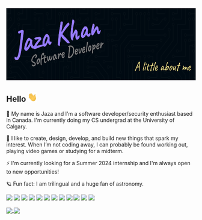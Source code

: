 
<img width="600" height="200" src="https://github.com/jaza-k/jaza-k/blob/main/main-cover.png"/>

## Hello <img src="https://github.com/jaza-k/jaza-k/blob/main/wave.gif" width="25" height="25"/>

🍁 My name is Jaza and I'm a software developer/security enthusiast based in Canada. I'm currently doing my CS undergrad at the University of Calgary.

🦋 I like to create, design, develop, and build new things that spark my interest. When I’m not coding away, I can probably be found working out, playing video games or studying for a midterm.

⚡ I'm currently looking for a Summer 2024 internship and I'm always open to new opportunities!

🪐 Fun fact: I am trilingual and a huge fan of astronomy.

<p>
    <img src="https://img.shields.io/badge/OS-Ubuntu-E95420?style=flat&logo=ubuntu&logoColor=white&color=8876D1"/>
<!--     <img src="https://img.shields.io/badge/OS-Kali-557C94?style=flat&logo=kali-linux&logoColor=white&color=8876D1"/> -->
    <img src="https://img.shields.io/badge/Editor-VS_Code-0078D4?style=flat&logo=visual%20studio%20code&logoColor=white&color=8876D1"/>
    <img src="https://img.shields.io/badge/Editor-Vim-%2311AB00.svg?&style=flat&logo=vim&logoColor=white&color=8876D1">
<!--     <img src="https://img.shields.io/badge/Shell-Bash-4EAA25?style=flat&logo=GNU%20Bash&logoColor=white&color=8876D1"> -->
    <img src="https://img.shields.io/badge/Code-React-20232A?style=flat&logo=react&logoColor=white&color=8876D1"/>
<!--     <img src="https://img.shields.io/badge/Code-Tailwind-38B2AC?style=flat&logo=tailwind-css&logoColor=white&color=8876D1"/> -->
    <img src="https://img.shields.io/badge/Code-TypeScript-007ACC?style=flat&logo=typescript&logoColor=white&color=8876D1"/>
    <img src="https://img.shields.io/badge/Code-Python-3776AB?style=flat&logo=python&logoColor=white&color=8876D1"/>
    <img src="https://img.shields.io/badge/Code-Firebase-039BE5?style=flat&logo=Firebase&logoColor=white&color=8876D1"/>
    <img src="https://img.shields.io/badge/Code-npm-%23CB3837.svg?style=flat&logo=npm&logoColor=white&color=8876D1"/>
    <img src="https://img.shields.io/badge/Tools-Git-F44D27?style=flat&logo=Git&logoColor=white&color=8876D1"/>
    <img src="https://img.shields.io/badge/Tools-Jira-%230A0FFF.svg?style=flat&logo=jira&logoColor=white&color=8876D1"/>
<!--     <img src="https://img.shields.io/badge/Tools-Trello-0052CC?style=flat&logo=trello&logoColor=white&color=8876D1"/> -->
    <img src="https://img.shields.io/badge/Tools-Figma-F24E1E?style=flat&logo=figma&logoColor=white&color=8876D1">
<!--     <img src="https://img.shields.io/badge/Cloud-Netlify-00C7B7?style=flat&logo=netlify&logoColor=white&color=8876D1"/> -->
    <img src="https://img.shields.io/badge/Contact-ProtonMail-8B89CC?style=flat&logo=protonmail&logoColor=white&color=8876D1"/>
</p>

<a href="https://github.com/anuraghazra/github-readme-stats">
  <img align="center" src="https://github-readme-stats.vercel.app/api?username=jaza-k&show_icons=true&include_all_commits=true&theme=nightowl&count_private=true&hide=stars,issues&hide_rank=true" />
</a>
<a href="https://github.com/anuraghazra/github-readme-stats">
  <img align="center" src="https://github-readme-stats.vercel.app/api/top-langs/?username=jaza-k&layout=compact&theme=nightowl&langs_count=6&hide=assembly,html,css" />
</a

